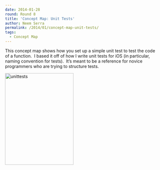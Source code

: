 ```yaml
---
date: 2014-01-28
round: Round 8
title: 'Concept Map: Unit Tests'
author: Neem Serra
permalink: /2014/01/concept-map-unit-tests/
tags:
  - Concept Map
---
```

This concept map shows how you set up a simple unit test to test the code of a function.  I based it off of how I write unit tests for iOS (in particular, naming convention for tests).  It&#8217;s meant to be a reference for novice programmers who are trying to structure tests.

[<img class="alignnone size-medium wp-image-5700" alt="unittests" src="/software-carpentry-training-website/uploads/2014/01/unittests-e1390883514130-225x300.jpg" width="225" height="300" />][1]

 [1]: /software-carpentry-training-website/uploads/2014/01/unittests-e1390883514130.jpg
